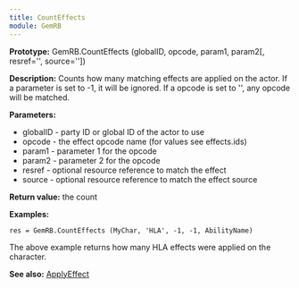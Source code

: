 ```yaml
---
title: CountEffects
module: GemRB
---
```


**Prototype:** GemRB.CountEffects (globalID, opcode, param1, param2[, resref='', source=''])

**Description:** Counts how many matching effects are applied on the actor. 
If a parameter is set to -1, it will be ignored.
If a opcode is set to '', any opcode will be matched.

**Parameters:**
  * globalID - party ID or global ID of the actor to use
  * opcode   - the effect opcode name (for values see effects.ids)
  * param1   - parameter 1 for the opcode
  * param2   - parameter 2 for the opcode
  * resref   - optional resource reference to match the effect
  * source   - optional resource reference to match the effect source

**Return value:** the count

**Examples:**

    res = GemRB.CountEffects (MyChar, 'HLA', -1, -1, AbilityName)

The above example returns how many HLA effects were applied on the character.

**See also:** [ApplyEffect](ApplyEffect.md)
